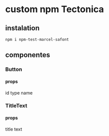 # custom npm Tectonica
## instalation
```npm i npm-test-marcel-safont```

## componentes
### Button
#### props
id
type
name

### TitleText
#### props
title
text

